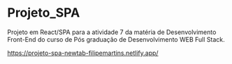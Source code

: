 # Projeto_SPA
Projeto em React/SPA para a atividade 7 da matéria de Desenvolvimento Front-End do curso de Pós graduação de Desenvolvimento WEB Full Stack.

https://projeto-spa-newtab-filipemartins.netlify.app/
